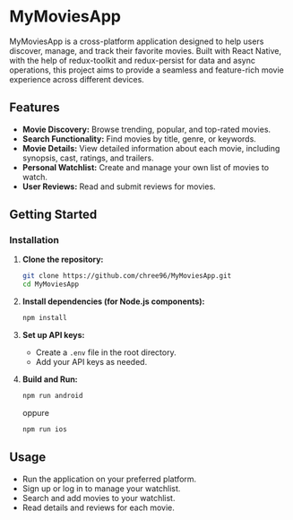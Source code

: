 # MyMoviesApp

MyMoviesApp is a cross-platform application designed to help users discover, manage, and track their favorite movies. Built with React Native, with the help of redux-toolkit and redux-persist for data and async operations, this project aims to provide a seamless and feature-rich movie experience across different devices.

## Features

- **Movie Discovery:** Browse trending, popular, and top-rated movies.
- **Search Functionality:** Find movies by title, genre, or keywords.
- **Movie Details:** View detailed information about each movie, including synopsis, cast, ratings, and trailers.
- **Personal Watchlist:** Create and manage your own list of movies to watch.
- **User Reviews:** Read and submit reviews for movies.

## Getting Started

### Installation

1. **Clone the repository:**
    ```bash
    git clone https://github.com/chree96/MyMoviesApp.git
    cd MyMoviesApp
    ```
2. **Install dependencies (for Node.js components):**
    ```bash
    npm install
    ```

3. **Set up API keys:**
    - Create a `.env` file in the root directory.
    - Add your API keys as needed.

4. **Build and Run:**
    ```bash
    npm run android
    ```
    oppure
    ```bash
    npm run ios
    ```
    
## Usage

- Run the application on your preferred platform.
- Sign up or log in to manage your watchlist.
- Search and add movies to your watchlist.
- Read details and reviews for each movie.
